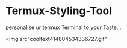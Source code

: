 # Termux-Styling-Tool
personalise ur termux Terminal to your
Taste... 



<img
src"cooltext414804534336727.gif"
